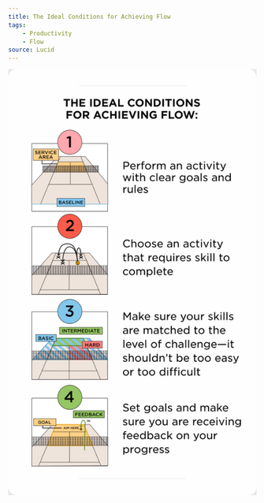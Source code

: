 ```yaml
---
title: The Ideal Conditions for Achieving Flow
tags:
    - Productivity
    - Flow
source: Lucid
---
```

![](IMG_D486559CAA84-1.jpeg)